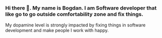 ### Hi there 👋. My name is Bogdan. I am Software developer that like go to go outside comfortability zone and fix things.  

My dopamine level is strongly impacted by fixing things in software development and make people I work with happy.  

<!--
**bogdanstojanovic/bogdanstojanovic** is a ✨ _special_ ✨ repository because its `README.md` (this file) appears on your GitHub profile.

Here are some ideas to get you started:

- 🔭 I’m currently working on ...
- 🌱 I’m currently learning ...
- 👯 I’m looking to collaborate on ...
- 🤔 I’m looking for help with ...
- 💬 Ask me about ...
- 📫 How to reach me: ...
- 😄 Pronouns: ...
- ⚡ Fun fact: ...
-->
